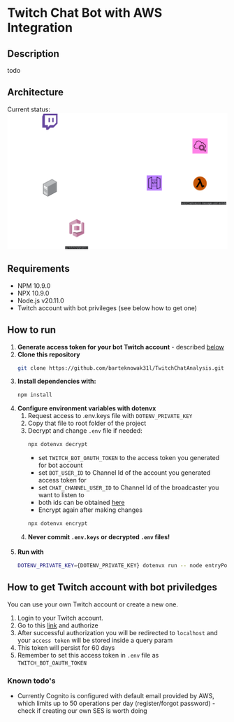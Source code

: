# Twitch Chat Bot with AWS Integration

## Description 
todo

## Architecture
Current status:
![architecture](./images/archV0.1.png)

## Requirements
 - NPM 10.9.0
 - NPX 10.9.0
 - Node.js v20.11.0
 - Twitch account with bot privileges (see below how to get one)

## How to run
1. **Generate access token for your bot Twitch account** - described [below](#How-to-get-Twitch-account-with-bot-priviledges)
2. **Clone this repository**
   ```bash
   git clone https://github.com/barteknowak31l/TwitchChatAnalysis.git
   ```
3. **Install dependencies with:**
    ```bash
   npm install
   ```
4. **Configure environment variables with dotenvx**
   1. Request access to .env.keys file with `DOTENV_PRIVATE_KEY`
   2. Copy that file to root folder of the project
   3. Decrypt and change `.env` file if needed:
      ```bash
      npx dotenvx decrypt
      ```
      - set `TWITCH_BOT_OAUTH_TOKEN` to the access token you generated for bot account
      - set `BOT_USER_ID` to Channel Id of the account you generated access token for
      - set `CHAT_CHANNEL_USER_ID` to Channel Id of the broadcaster you want to listen to
      - both ids can be obtained [here](https://www.streamweasels.com/tools/convert-twitch-username-%20to-user-id/)
      - Encrypt again after making changes
      ```bash
      npx dotenvx encrypt
      ```
   4. **Never commit `.env.keys` or decrypted `.env` files!** <br></br>
5. **Run with** 
    ```bash
   DOTENV_PRIVATE_KEY={DOTENV_PRIVATE_KEY} dotenvx run -- node entryPoint.js
   ```

## How to get Twitch account with bot priviledges
You can use your own Twitch account or create a new one.
1. Login to your Twitch account.
2. Go to this [link](https://id.twitch.tv/oauth2/authorize?response_type=token&client_id=y3s6y3r4sxt83e3qc53jz5uqmun47g&redirect_uri=http%3A%2F%2Flocalhost&scope=user%3Abot%20user%3Aread%3Achat%20user%3Awrite%3Achat) and authorize
3. After successful authorization you will be redirected to `localhost` and your `access token` will be stored inside a query param
4. This token will persist for 60 days
5. Remember to set this access token in `.env` file as `TWITCH_BOT_OAUTH_TOKEN`


### Known todo's
 - Currently Cognito is configured with default email provided by AWS, which limits up to 50 operations per day (register/forgot password) - check if creating our own SES is worth doing

